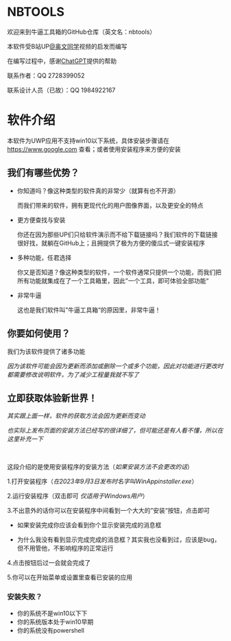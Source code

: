 # NBTOOLS
欢迎来到牛逼工具箱的GitHub仓库（英文名：nbtools）

本软件受B站UP[@奥文同学](https://space.bilibili.com/452157792)视频的启发而编写

在编写过程中，感谢[ChatGPT](https://chat.openai.com)提供的帮助

联系作者：QQ 2728399052

联系设计人员（已故）：QQ 1984922167
# 软件介绍
本软件为UWP应用不支持win10以下系统，具体安装步骤请在 https://www.google.com 查看；或者使用安装程序来方便的安装

## 我们有哪些优势？
- 你知道吗？像这种类型的软件真的非常少（就算有也不开源）

  而我们带来的软件，拥有更现代化的用户图像界面，以及更安全的特点

- 更方便查找与安装
  
  你还在因为那些UP们只给软件演示而不给下载链接吗？我们软件的下载链接很好找，就躺在GitHub上；且拥提供了极为方便的傻瓜式一键安装程序

- 多种功能，任君选择

  你又是否知道？像这种类型的软件，一个软件通常只提供一个功能，而我们把所有功能就集成在了一个工具箱里，因此”一个工具，即可体验全部功能“

- 非常牛逼

  这也是我们软件叫”牛逼工具箱“的原因里，非常牛逼！

 ## 你要如何使用？

我们为该软件提供了诸多功能
  
*因为该软件可能会因为更新而添加或删除一个或多个功能，因此对功能进行更改时都需要修改说明软件，为了减少工程量我就不写了*


## 立即获取体验新世界！

*其实跟上面一样，软件的获取方法会因为更新而变动*

*也实际上发布页面的安装方法已经写的很详细了，但可能还是有人看不懂，所以在这里补充一下*

<br>

这段介绍的是使用安装程序的安装方法（*如果安装方法不会更改的话*）

1.打开安装程序（*在2023年9月3日发布时名字叫WinAppinstaller.exe*）
  
2.运行安装程序（双击即可 *仅适用于Windows用户*）
  
3.不出意外的话你可以在安装程序中间看到一个大大的”安装“按钮，点击即可
  
- 如果安装完成你应该会看到你个显示安装完成的消息框
    
- 为什么我没有看到显示完成完成的消息框？其实我也没看到过，应该是bug，但不用管他，不影响程序的正常运行
    
 4.点击按钮后过一会就会完成了
  
5.你可以在开始菜单或设置里查看已安装的应用
<br>
### 安装失败？
- 你的系统不是win10以下下
- 你的系统版本处于win10早期
- 你的系统没有powershell
  
